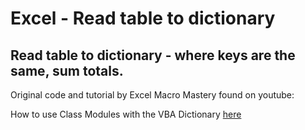 # Excel - Read table to dictionary
## Read table to dictionary - where keys are the same, sum totals.

Original code and tutorial by Excel Macro Mastery found on youtube: 

How to use Class Modules with the VBA Dictionary [here](https://www.youtube.com/watch?v=MF0nm5kk1vg)

